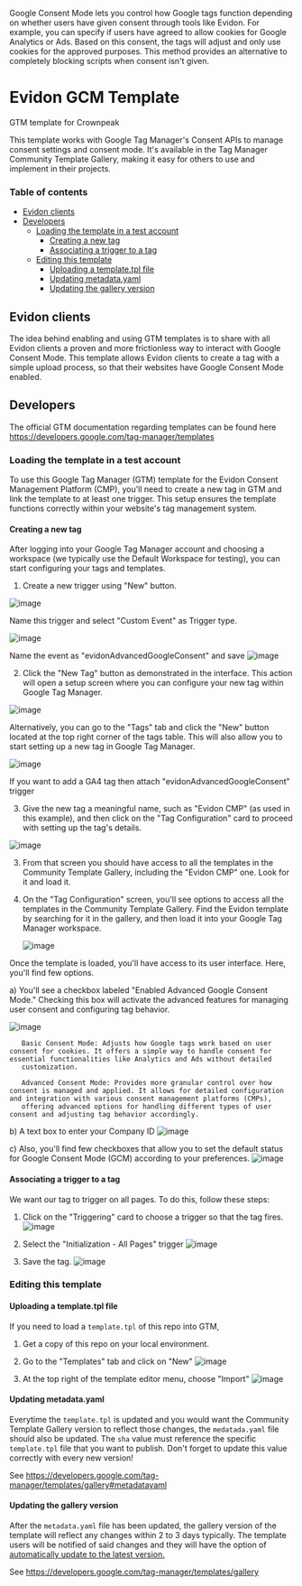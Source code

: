 Google Consent Mode lets you control how Google tags function depending on whether users have given consent through tools like Evidon. For example, you can specify if users have agreed to allow cookies for Google Analytics or Ads. Based on this consent, the tags will adjust and only use cookies for the approved purposes. This method provides an alternative to completely blocking scripts when consent isn't given.

# Evidon GCM Template
GTM template for Crownpeak

This template works with Google Tag Manager's Consent APIs to manage consent settings and consent mode. It's available in the Tag Manager Community Template Gallery, making it easy for others to use and implement in their projects.

### Table of contents
- [Evidon clients](#evidon-clients)
- [Developers](#developers)
  * [Loading the template in a test account](#loading-the-template-in-a-test-account)
    + [Creating a new tag](#creating-a-new-tag)
    + [Associating a trigger to a tag](#associating-a-trigger-to-a-tag)
  * [Editing this template](#editing-this-template)
    + [Uploading a template.tpl file](#uploading-a-templatetpl-file)
    + [Updating metadata.yaml](#updating-metadatayaml)
    + [Updating the gallery version](#updating-the-gallery-version)
   
## Evidon clients
The idea behind enabling and using GTM templates is to share with all Evidon clients a proven and more frictionless way to interact with Google Consent Mode. This template allows Evidon clients to create a tag with a simple upload process, so that their websites have Google Consent Mode enabled.


## Developers

The official GTM documentation regarding templates can be found here
https://developers.google.com/tag-manager/templates

### Loading the template in a test account
To use this Google Tag Manager (GTM) template for the Evidon Consent Management Platform (CMP), you'll need to create a new tag in GTM and link the template to at least one trigger. This setup ensures the template functions correctly within your website's tag management system.

#### Creating a new tag
After logging into your Google Tag Manager account and choosing a workspace (we typically use the Default Workspace for testing), you can start configuring your tags and templates.

1. Create a new trigger using "New" button.

  ![image](https://github.com/user-attachments/assets/c1c94177-9e87-408d-9385-cc2e50f01e71)

 Name this trigger and select "Custom Event" as Trigger type.
 
  ![image](https://github.com/user-attachments/assets/464b8375-7ee1-4343-96d8-4d9bd87a4de8)

 Name the event as "evidonAdvancedGoogleConsent" and save
   ![image](https://github.com/user-attachments/assets/18030e11-fb1a-4735-8897-75c3f89f3b14)


2. Click the "New Tag" button as demonstrated in the interface. This action will open a setup screen where you can configure your new tag within Google Tag Manager.
   
  ![image](https://github.com/user-attachments/assets/a5aae064-f7a4-4abf-9d3d-7e10ae3f51a1)


  Alternatively, you can go to the "Tags" tab and click the "New" button located at the top right corner of the tags table. This will also allow you to start setting up a new tag in Google Tag Manager.
  
  ![image](https://github.com/user-attachments/assets/25527b55-c71c-4b30-aaf8-ca352758fd85)

 If you want to add a GA4 tag then attach "evidonAdvancedGoogleConsent" trigger

3. Give the new tag a meaningful name, such as "Evidon CMP" (as used in this example), and then click on the "Tag Configuration" card to proceed with setting up the tag's details.
   
  ![image](https://github.com/user-attachments/assets/fb4aab15-2875-4155-a3b5-7aa79e4f566a)

3. From that screen you should have access to all the templates in the Community Template Gallery, including the "Evidon CMP" one. Look for it and load it.


4. On the "Tag Configuration" screen, you'll see options to access all the templates in the Community Template Gallery. Find the Evidon template by searching for it in the gallery, and then load it into your Google Tag Manager workspace.

    ![image](https://github.com/user-attachments/assets/55a2412b-872c-4513-a2fc-f73717557a75)

Once the template is loaded, you'll have access to its user interface. Here, you'll find few options.

  a) You'll see a checkbox labeled "Enabled Advanced Google Consent Mode." Checking this box will activate the advanced features for managing user consent and configuring tag behavior.

  ![image](https://github.com/user-attachments/assets/f022f96b-4833-4790-b6f4-f724c75999d0)

       Basic Consent Mode: Adjusts how Google tags work based on user consent for cookies. It offers a simple way to handle consent for essential functionalities like Analytics and Ads without detailed 
       customization.
    
       Advanced Consent Mode: Provides more granular control over how consent is managed and applied. It allows for detailed configuration and integration with various consent management platforms (CMPs), 
       offering advanced options for handling different types of user consent and adjusting tag behavior accordingly.
  b) A text box to enter your Company ID
   ![image](https://github.com/user-attachments/assets/f99ba828-7e80-46c2-882b-d82e4afc2668)

  c) Also, you'll find few checkboxes that allow you to set the default status for Google Consent Mode (GCM) according to your preferences.
    ![image](https://github.com/user-attachments/assets/3cba0201-442d-4db2-b7a8-a29154946af2)


#### Associating a trigger to a tag
We want our tag to trigger on all pages. To do this, follow these steps:

1. Click on the "Triggering" card to choose a trigger so that the tag fires.
  ![image](https://github.com/user-attachments/assets/d6b0cd0e-7fa4-4477-9c82-4dc19589fcbc)


2. Select the "Initialization - All Pages" trigger
  ![image](https://github.com/user-attachments/assets/628587cd-3ef4-419b-917c-a7b743f00593)


3. Save the tag. 
 ![image](https://github.com/user-attachments/assets/21a271f1-820d-4f2a-8723-ae159de115e3)


### Editing this template

#### Uploading a template.tpl file
If you need to load a `template.tpl` of this repo into GTM,

1. Get a copy of this repo on your local environment.

2. Go to the "Templates" tab and click on "New"
 ![image](https://github.com/user-attachments/assets/b5a5e5b8-005e-4bf6-be4c-425ec55ce699)

3. At the top right of the template editor menu, choose "Import"
  ![image](https://github.com/user-attachments/assets/02592693-3ada-4fb1-a324-5ae45c32640b)


#### Updating metadata.yaml

Everytime the `template.tpl` is updated and you would want the Community Template Gallery version to reflect those changes, the `medatada.yaml` file should also be updated. The `sha` value must reference the specific `template.tpl` file that you want to publish. Don't forget to update this value correctly with every new version!

See https://developers.google.com/tag-manager/templates/gallery#metadatayaml

#### Updating the gallery version

After the `metadata.yaml` file has been updated, the gallery version of the template will reflect any changes within 2 to 3 days typically. The template users will be notified of said changes and they will have the option of [automatically update to the latest version.](https://support.google.com/tagmanager/answer/9454109#update)

See https://developers.google.com/tag-manager/templates/gallery

